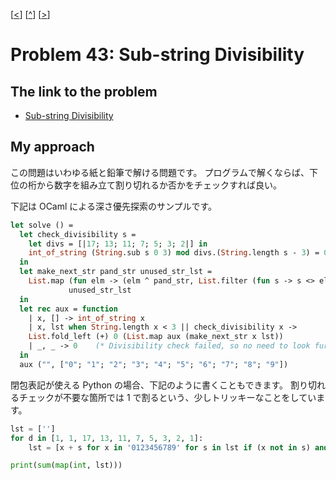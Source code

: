 \[[<](./p0042.md)] \[[^](../README_ja.md)] \[[>](./p0044.md)]

# Problem 43: Sub-string Divisibility

## The link to the problem

- [Sub-string Divisibility](https://projecteuler.net/problem=43)

## My approach

この問題はいわゆる紙と鉛筆で解ける問題です。
プログラムで解くならば、下位の桁から数字を組み立て割り切れるか否かをチェックすれば良い。

下記は OCaml による深さ優先探索のサンプルです。

```ocaml
let solve () =
  let check_divisibility s =
    let divs = [|17; 13; 11; 7; 5; 3; 2|] in
    int_of_string (String.sub s 0 3) mod divs.(String.length s - 3) = 0
  in
  let make_next_str pand_str unused_str_lst =
    List.map (fun elm -> (elm ^ pand_str, List.filter (fun s -> s <> elm) unused_str_lst))
             unused_str_lst
  in
  let rec aux = function
    | x, [] -> int_of_string x
    | x, lst when String.length x < 3 || check_divisibility x ->
	List.fold_left (+) 0 (List.map aux (make_next_str x lst))
    | _, _ -> 0    (* Divisibility check failed, so no need to look further. *)
  in
  aux ("", ["0"; "1"; "2"; "3"; "4"; "5"; "6"; "7"; "8"; "9"])
```

閉包表記が使える Python の場合、下記のように書くこともできます。
割り切れるチェックが不要な箇所では 1 で割るという、少しトリッキーなことをしています。

```python
lst = ['']
for d in [1, 1, 17, 13, 11, 7, 5, 3, 2, 1]:
    lst = [x + s for x in '0123456789' for s in lst if (x not in s) and int((x + s)[:3]) % d == 0]

print(sum(map(int, lst)))
```

